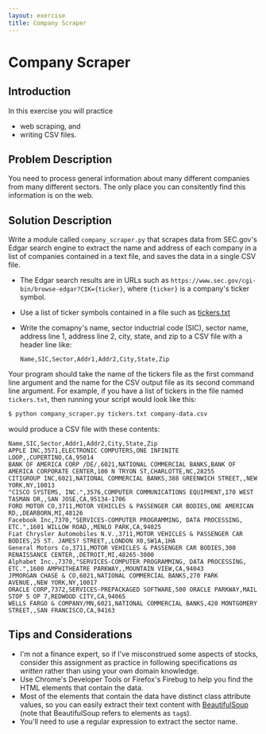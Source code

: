 ```yaml
---
layout: exercise
title: Company Scraper
---
```


# Company Scraper

## Introduction

In this exercise you will practice

- web scraping, and
- writing CSV files.

## Problem Description

You need to process general information about many different companies from many different sectors. The only place you can consitently find this information is on the web.

## Solution Description

Write a module called `company_scraper.py` that scrapes data from SEC.gov's Edgar search engine to extract the name and address of each company in a list of companies contained in a text file, and saves the data in a single CSV file.

- The Edgar search results are in URLs such as `https://www.sec.gov/cgi-bin/browse-edgar?CIK={ticker}`, where `{ticker}` is a company's ticker symbol.
- Use a list of ticker symbols contained in a file such as [tickers.txt](tickers.txt)
- Write the comapny's name, sector inductrial code (SIC), sector name, address line 1, address line 2, city, state, and zip to a CSV file with a header line like:

  `Name,SIC,Sector,Addr1,Addr2,City,State,Zip`

Your program should take the name of the tickers file as the first command line argument and the name for the CSV output file as its second command line argument. For example, if you have a list of tickers in the file named `tickers.txt`, then running your script would look like this:

```sh
$ python company_scraper.py tickers.txt company-data.csv
```

would produce a CSV file with these contents:

```
Name,SIC,Sector,Addr1,Addr2,City,State,Zip
APPLE INC,3571,ELECTRONIC COMPUTERS,ONE INFINITE LOOP,,CUPERTINO,CA,95014
BANK OF AMERICA CORP /DE/,6021,NATIONAL COMMERCIAL BANKS,BANK OF AMERICA CORPORATE CENTER,100 N TRYON ST,CHARLOTTE,NC,28255
CITIGROUP INC,6021,NATIONAL COMMERCIAL BANKS,388 GREENWICH STREET,,NEW YORK,NY,10013
"CISCO SYSTEMS, INC.",3576,COMPUTER COMMUNICATIONS EQUIPMENT,170 WEST TASMAN DR,,SAN JOSE,CA,95134-1706
FORD MOTOR CO,3711,MOTOR VEHICLES & PASSENGER CAR BODIES,ONE AMERICAN RD,,DEARBORN,MI,48126
Facebook Inc,7370,"SERVICES-COMPUTER PROGRAMMING, DATA PROCESSING, ETC.",1601 WILLOW ROAD,,MENLO PARK,CA,94025
Fiat Chrysler Automobiles N.V.,3711,MOTOR VEHICLES & PASSENGER CAR BODIES,25 ST. JAMES? STREET,,LONDON X0,SW1A,1HA
General Motors Co,3711,MOTOR VEHICLES & PASSENGER CAR BODIES,300 RENAISSANCE CENTER,,DETROIT,MI,48265-3000
Alphabet Inc.,7370,"SERVICES-COMPUTER PROGRAMMING, DATA PROCESSING, ETC.",1600 AMPHITHEATRE PARKWAY,,MOUNTAIN VIEW,CA,94043
JPMORGAN CHASE & CO,6021,NATIONAL COMMERCIAL BANKS,270 PARK AVENUE,,NEW YORK,NY,10017
ORACLE CORP,7372,SERVICES-PREPACKAGED SOFTWARE,500 ORACLE PARKWAY,MAIL STOP 5 OP 7,REDWOOD CITY,CA,94065
WELLS FARGO & COMPANY/MN,6021,NATIONAL COMMERCIAL BANKS,420 MONTGOMERY STREET,,SAN FRANCISCO,CA,94163
```

## Tips and Considerations

- I'm not a finance expert, so if I've misconstrued some aspects of stocks, consider this assignment as practice in following specifications *as written* rather than using your own domain knowledge.
- Use Chrome's Developer Tools or Firefox's Firebug to help you find the HTML elements that contain the data.
- Most of the elements that contain the data have distinct class attribute values, so you can easily extract their text content with [BeautifulSoup](https://www.crummy.com/software/BeautifulSoup/bs4/doc/) (note that BeautifulSoup refers to elements as `tag`s).
- You'll need to use a regular expression to extract the sector name.
